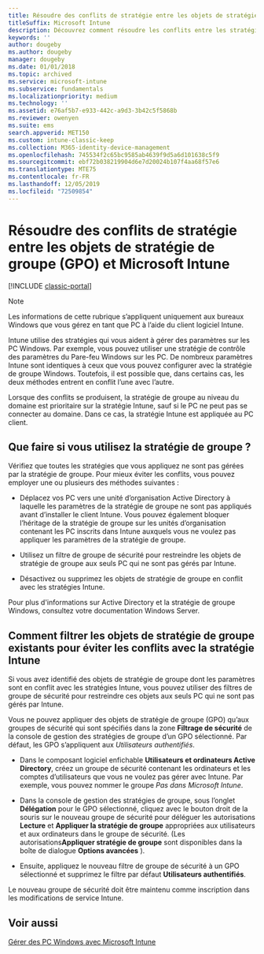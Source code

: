 ```yaml
---
title: Résoudre des conflits de stratégie entre les objets de stratégie de groupe et Intune
titleSuffix: Microsoft Intune
description: Découvrez comment résoudre les conflits entre les stratégies de configuration de la stratégie de groupe et Intune.
keywords: ''
author: dougeby
ms.author: dougeby
manager: dougeby
ms.date: 01/01/2018
ms.topic: archived
ms.service: microsoft-intune
ms.subservice: fundamentals
ms.localizationpriority: medium
ms.technology: ''
ms.assetid: e76af5b7-e933-442c-a9d3-3b42c5f5868b
ms.reviewer: owenyen
ms.suite: ems
search.appverid: MET150
ms.custom: intune-classic-keep
ms.collection: M365-identity-device-management
ms.openlocfilehash: 745534f2c65bc9585ab4639f9d5a6d101638c5f9
ms.sourcegitcommit: ebf72b038219904d6e7d20024b107f4aa68f57e6
ms.translationtype: MTE75
ms.contentlocale: fr-FR
ms.lasthandoff: 12/05/2019
ms.locfileid: "72509854"
---
```

# <a name="resolve-group-policy-objects-gpo-and-microsoft-intune-policy-conflicts"></a>Résoudre des conflits de stratégie entre les objets de stratégie de groupe (GPO) et Microsoft Intune

[!INCLUDE [classic-portal](../includes/classic-portal.md)]

> [!NOTE]
> Les informations de cette rubrique s’appliquent uniquement aux bureaux Windows que vous gérez en tant que PC à l’aide du client logiciel Intune.

Intune utilise des stratégies qui vous aident à gérer des paramètres sur les PC Windows. Par exemple, vous pouvez utiliser une stratégie de contrôle des paramètres du Pare-feu Windows sur les PC. De nombreux paramètres Intune sont identiques à ceux que vous pouvez configurer avec la stratégie de groupe Windows. Toutefois, il est possible que, dans certains cas, les deux méthodes entrent en conflit l’une avec l’autre.

Lorsque des conflits se produisent, la stratégie de groupe au niveau du domaine est prioritaire sur la stratégie Intune, sauf si le PC ne peut pas se connecter au domaine. Dans ce cas, la stratégie Intune est appliquée au PC client.

## <a name="what-to-do-if-you-are-using-group-policy"></a>Que faire si vous utilisez la stratégie de groupe ?
Vérifiez que toutes les stratégies que vous appliquez ne sont pas gérées par la stratégie de groupe. Pour mieux éviter les conflits, vous pouvez employer une ou plusieurs des méthodes suivantes :

- Déplacez vos PC vers une unité d’organisation Active Directory à laquelle les paramètres de la stratégie de groupe ne sont pas appliqués avant d’installer le client Intune. Vous pouvez également bloquer l’héritage de la stratégie de groupe sur les unités d’organisation contenant les PC inscrits dans Intune auxquels vous ne voulez pas appliquer les paramètres de la stratégie de groupe.

- Utilisez un filtre de groupe de sécurité pour restreindre les objets de stratégie de groupe aux seuls PC qui ne sont pas gérés par Intune.

- Désactivez ou supprimez les objets de stratégie de groupe en conflit avec les stratégies Intune.

Pour plus d'informations sur Active Directory et la stratégie de groupe Windows, consultez votre documentation Windows Server.

## <a name="how-to-filter-existing-gpos-to-avoid-conflicts-with-intune-policy"></a>Comment filtrer les objets de stratégie de groupe existants pour éviter les conflits avec la stratégie Intune
Si vous avez identifié des objets de stratégie de groupe dont les paramètres sont en conflit avec les stratégies Intune, vous pouvez utiliser des filtres de groupe de sécurité pour restreindre ces objets aux seuls PC qui ne sont pas gérés par Intune.

<!--- ### Use WMI filters
WMI filters selectively apply GPOs to computers that satisfy the conditions of a query. To apply a WMI filter, deploy a WMI class instance to all PCs in the enterprise before you enroll any PCs in the Intune service.

#### To apply WMI filters to a GPO

1. Create a management object file by copying and pasting the following into a text file, and then saving it to a convenient location as **WIT.mof**. The file contains the WMI class instance that you deploy to PCs that you want to enroll in the Intune service.

    ```
    //Beginning of MOF file.
    #pragma classflags("forceupdate")
    #pragma namespace ("\\\\.\\Root")
    instance of __Namespace
    {
       Name = "WindowsIntune";
    };

    #pragma namespace ("\\\\.\\Root\\WindowsIntune")
    [
       Description("This class defines Microsoft Intune common properties")
    ]
    class WindowsIntune_ManagedNode
    {
       [ read, Description("This defines whether Microsoft Intune Policy is enabled"): DisableOverride ToSubClass ]
       boolean WindowsIntunePolicyEnabled;
       [ read, key, Description("This property defines the version." "Example: 1.0"): ToSubClass ]
       string Version;
    };

    instance of WindowsIntune_ManagedNode
    {
       Version = "1.0";
       WindowsIntunePolicyEnabled = 1;
    };
    ```

2. Use either a startup script or Group Policy to deploy the file. The following is the deployment command for the startup script. The WMI class instance must be deployed before you enroll client PCs in the Intune service.

    **C:/Windows/System32/Wbem/MOFCOMP &lt;path to MOF file&gt;\wit.mof**

3. Run either of the following commands to create the WMI filters, depending on whether the GPO you want to filter applies to PCs that are managed by using Intune or to PCs that are not managed by using Intune.

    - For GPOs that apply to PCs that are not managed by using Intune, use the following:

        ```
        Namespace:root\WindowsIntune
        Query:  SELECT WindowsIntunePolicyEnabled FROM WindowsIntune_ManagedNode WHERE WindowsIntunePolicyEnabled=0
        ```

    - For GPOs that apply to PCs that are managed by Intune, use the following:

        ```
        Namespace:root\WindowsIntune
        Query:  SELECT WindowsIntunePolicyEnabled FROM WindowsIntune_ManagedNode WHERE WindowsIntunePolicyEnabled=1
        ```

4. Edit the GPO in the Group Policy Management console to apply the WMI filter that you created in the previous step.

    - For GPOs that should apply only to PCs that you want to manage by using Intune, apply the filter **WindowsIntunePolicyEnabled=1**.

    - For GPOs that should apply only to PCs that you do not want to manage by using Intune, apply the filter **WindowsIntunePolicyEnabled=0**.

For more information about how to apply WMI filters in Group Policy, see the blog post [Security Filtering, WMI Filtering, and Item-level Targeting in Group Policy Preferences](http://go.microsoft.com/fwlink/?LinkId=177883). --->


Vous ne pouvez appliquer des objets de stratégie de groupe (GPO) qu’aux groupes de sécurité qui sont spécifiés dans la zone **Filtrage de sécurité** de la console de gestion des stratégies de groupe d’un GPO sélectionné. Par défaut, les GPO s’appliquent aux *Utilisateurs authentifiés*.

- Dans le composant logiciel enfichable **Utilisateurs et ordinateurs Active Directory**, créez un groupe de sécurité contenant les ordinateurs et les comptes d’utilisateurs que vous ne voulez pas gérer avec Intune. Par exemple, vous pouvez nommer le groupe *Pas dans Microsoft Intune*.

- Dans la console de gestion des stratégies de groupe, sous l’onglet **Délégation** pour le GPO sélectionné, cliquez avec le bouton droit de la souris sur le nouveau groupe de sécurité pour déléguer les autorisations **Lecture** et **Appliquer la stratégie de groupe** appropriées aux utilisateurs et aux ordinateurs dans le groupe de sécurité. (Les autorisations**Appliquer stratégie de groupe** sont disponibles dans la boîte de dialogue **Options avancées** ).

- Ensuite, appliquez le nouveau filtre de groupe de sécurité à un GPO sélectionné et supprimez le filtre par défaut **Utilisateurs authentifiés**.

Le nouveau groupe de sécurité doit être maintenu comme inscription dans les modifications de service Intune.

## <a name="see-also"></a>Voir aussi
[Gérer des PC Windows avec Microsoft Intune](../manage-windows-pcs-with-microsoft-intune.md)
